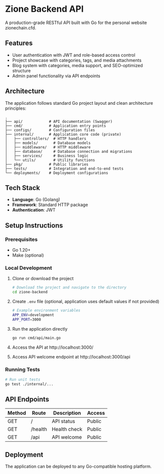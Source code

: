 # Zione Backend API

A production-grade RESTful API built with Go for the personal website zionechain.cfd.

## Features

- User authentication with JWT and role-based access control
- Project showcase with categories, tags, and media attachments
- Blog system with categories, media support, and SEO-optimized structure
- Admin panel functionality via API endpoints

## Architecture

The application follows standard Go project layout and clean architecture principles:

```
.
├── api/            # API documentation (Swagger)
├── cmd/            # Application entry points
├── configs/        # Configuration files
├── internal/       # Application core code (private)
│   ├── controllers/  # HTTP handlers
│   ├── models/       # Database models
│   ├── middleware/   # HTTP middleware
│   ├── database/     # Database connection and migrations
│   ├── services/     # Business logic
│   └── utils/        # Utility functions
├── pkg/            # Public libraries
├── tests/          # Integration and end-to-end tests
└── deployments/    # Deployment configurations
```

## Tech Stack

- **Language**: Go (Golang)
- **Framework**: Standard HTTP package
- **Authentication**: JWT

## Setup Instructions

### Prerequisites

- Go 1.20+
- Make (optional)

### Local Development

1. Clone or download the project
   ```bash
   # Download the project and navigate to the directory
   cd zione-backend
   ```

2. Create `.env` file (optional, application uses default values if not provided)
   ```bash
   # Example environment variables
   APP_ENV=development
   APP_PORT=3000
   ```

3. Run the application directly
   ```bash
   go run cmd/api/main.go
   ```

4. Access the API at http://localhost:3000/
   
5. Access API welcome endpoint at http://localhost:3000/api

### Running Tests

```bash
# Run unit tests
go test ./internal/...
```

## API Endpoints

| Method | Route                    | Description              | Access |
| ------ | ------------------------ | ------------------------ | ------ |
| GET    | /                        | API status               | Public |
| GET    | /health                  | Health check             | Public |
| GET    | /api                     | API welcome              | Public |

## Deployment

The application can be deployed to any Go-compatible hosting platform. 